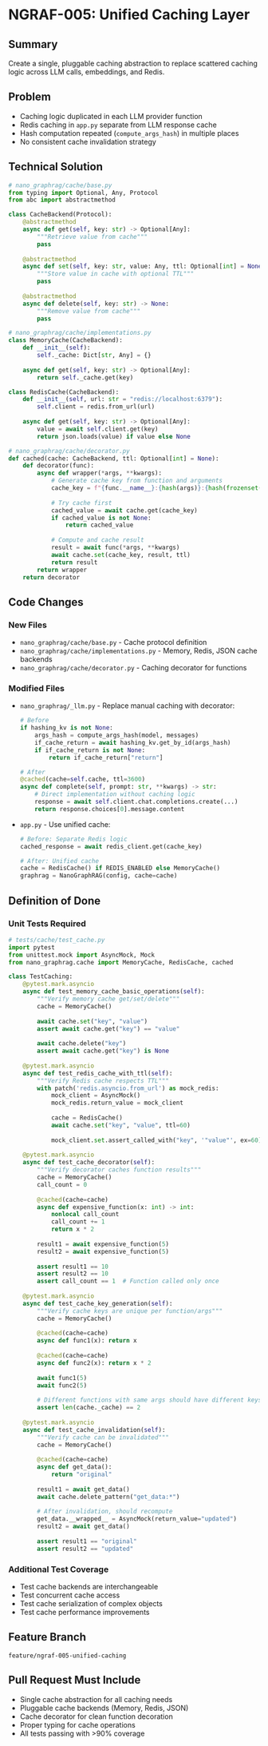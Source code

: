 # NGRAF-005: Unified Caching Layer

## Summary
Create a single, pluggable caching abstraction to replace scattered caching logic across LLM calls, embeddings, and Redis.

## Problem
- Caching logic duplicated in each LLM provider function
- Redis caching in `app.py` separate from LLM response cache
- Hash computation repeated (`compute_args_hash`) in multiple places
- No consistent cache invalidation strategy

## Technical Solution

```python
# nano_graphrag/cache/base.py
from typing import Optional, Any, Protocol
from abc import abstractmethod

class CacheBackend(Protocol):
    @abstractmethod
    async def get(self, key: str) -> Optional[Any]:
        """Retrieve value from cache"""
        pass
    
    @abstractmethod
    async def set(self, key: str, value: Any, ttl: Optional[int] = None) -> None:
        """Store value in cache with optional TTL"""
        pass
    
    @abstractmethod
    async def delete(self, key: str) -> None:
        """Remove value from cache"""
        pass

# nano_graphrag/cache/implementations.py
class MemoryCache(CacheBackend):
    def __init__(self):
        self._cache: Dict[str, Any] = {}
    
    async def get(self, key: str) -> Optional[Any]:
        return self._cache.get(key)

class RedisCache(CacheBackend):
    def __init__(self, url: str = "redis://localhost:6379"):
        self.client = redis.from_url(url)
    
    async def get(self, key: str) -> Optional[Any]:
        value = await self.client.get(key)
        return json.loads(value) if value else None

# nano_graphrag/cache/decorator.py
def cached(cache: CacheBackend, ttl: Optional[int] = None):
    def decorator(func):
        async def wrapper(*args, **kwargs):
            # Generate cache key from function and arguments
            cache_key = f"{func.__name__}:{hash(args)}:{hash(frozenset(kwargs.items()))}"
            
            # Try cache first
            cached_value = await cache.get(cache_key)
            if cached_value is not None:
                return cached_value
            
            # Compute and cache result
            result = await func(*args, **kwargs)
            await cache.set(cache_key, result, ttl)
            return result
        return wrapper
    return decorator
```

## Code Changes

### New Files
- `nano_graphrag/cache/base.py` - Cache protocol definition
- `nano_graphrag/cache/implementations.py` - Memory, Redis, JSON cache backends
- `nano_graphrag/cache/decorator.py` - Caching decorator for functions

### Modified Files
- `nano_graphrag/_llm.py` - Replace manual caching with decorator:
  ```python
  # Before
  if hashing_kv is not None:
      args_hash = compute_args_hash(model, messages)
      if_cache_return = await hashing_kv.get_by_id(args_hash)
      if if_cache_return is not None:
          return if_cache_return["return"]
  
  # After
  @cached(cache=self.cache, ttl=3600)
  async def complete(self, prompt: str, **kwargs) -> str:
      # Direct implementation without caching logic
      response = await self.client.chat.completions.create(...)
      return response.choices[0].message.content
  ```

- `app.py` - Use unified cache:
  ```python
  # Before: Separate Redis logic
  cached_response = await redis_client.get(cache_key)
  
  # After: Unified cache
  cache = RedisCache() if REDIS_ENABLED else MemoryCache()
  graphrag = NanoGraphRAG(config, cache=cache)
  ```

## Definition of Done

### Unit Tests Required
```python
# tests/cache/test_cache.py
import pytest
from unittest.mock import AsyncMock, Mock
from nano_graphrag.cache import MemoryCache, RedisCache, cached

class TestCaching:
    @pytest.mark.asyncio
    async def test_memory_cache_basic_operations(self):
        """Verify memory cache get/set/delete"""
        cache = MemoryCache()
        
        await cache.set("key", "value")
        assert await cache.get("key") == "value"
        
        await cache.delete("key")
        assert await cache.get("key") is None
    
    @pytest.mark.asyncio
    async def test_redis_cache_with_ttl(self):
        """Verify Redis cache respects TTL"""
        with patch('redis.asyncio.from_url') as mock_redis:
            mock_client = AsyncMock()
            mock_redis.return_value = mock_client
            
            cache = RedisCache()
            await cache.set("key", "value", ttl=60)
            
            mock_client.set.assert_called_with("key", '"value"', ex=60)
    
    @pytest.mark.asyncio
    async def test_cache_decorator(self):
        """Verify decorator caches function results"""
        cache = MemoryCache()
        call_count = 0
        
        @cached(cache=cache)
        async def expensive_function(x: int) -> int:
            nonlocal call_count
            call_count += 1
            return x * 2
        
        result1 = await expensive_function(5)
        result2 = await expensive_function(5)
        
        assert result1 == 10
        assert result2 == 10
        assert call_count == 1  # Function called only once
    
    @pytest.mark.asyncio
    async def test_cache_key_generation(self):
        """Verify cache keys are unique per function/args"""
        cache = MemoryCache()
        
        @cached(cache=cache)
        async def func1(x): return x
        
        @cached(cache=cache)
        async def func2(x): return x * 2
        
        await func1(5)
        await func2(5)
        
        # Different functions with same args should have different keys
        assert len(cache._cache) == 2
    
    @pytest.mark.asyncio
    async def test_cache_invalidation(self):
        """Verify cache can be invalidated"""
        cache = MemoryCache()
        
        @cached(cache=cache)
        async def get_data():
            return "original"
        
        result1 = await get_data()
        await cache.delete_pattern("get_data:*")
        
        # After invalidation, should recompute
        get_data.__wrapped__ = AsyncMock(return_value="updated")
        result2 = await get_data()
        
        assert result1 == "original"
        assert result2 == "updated"
```

### Additional Test Coverage
- Test cache backends are interchangeable
- Test concurrent cache access
- Test cache serialization of complex objects
- Test cache performance improvements

## Feature Branch
`feature/ngraf-005-unified-caching`

## Pull Request Must Include
- Single cache abstraction for all caching needs
- Pluggable cache backends (Memory, Redis, JSON)
- Cache decorator for clean function decoration
- Proper typing for cache operations
- All tests passing with >90% coverage
